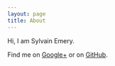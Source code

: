 ```yaml
---
layout: page
title: About
---
```


Hi, I am Sylvain Emery.

Find me on <a href="https://plus.google.com/+SylvainEmery" ref="publisher" target="_blank">Google+</a> or on <a href="https://github.com/sylvainemery/" target="_blank">GitHub</a>.